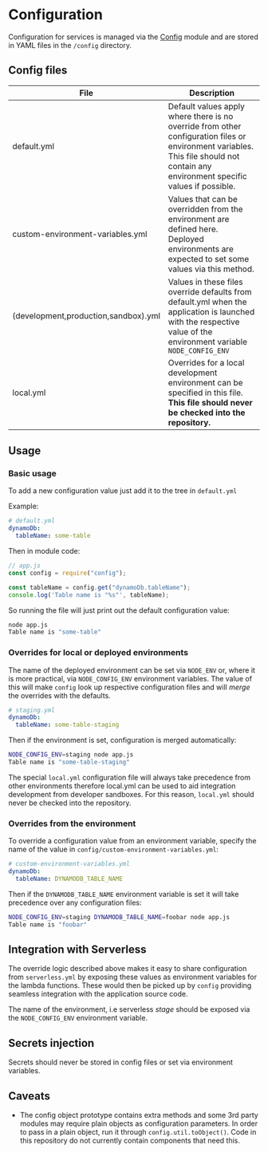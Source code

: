 # Configuration

Configuration for services is managed via the [Config][node-config] module and are stored in YAML files in the `/config` directory.

## Config files

| File                                 | Description                                                                                                                                                                        |
| ------------------------------------ | ---------------------------------------------------------------------------------------------------------------------------------------------------------------------------------- |
| default.yml                          | Default values apply where there is no override from other configuration files or environment variables. This file should not contain any environment specific values if possible. |
| custom-environment-variables.yml     | Values that can be overridden from the environment are defined here. Deployed environments are expected to set some values via this method.                                        |
| (development,production,sandbox).yml | Values in these files override defaults from default.yml when the application is launched with the respective value of the environment variable `NODE_CONFIG_ENV`                  |
| local.yml                            | Overrides for a local development environment can be specified in this file. **This file should never be checked into the repository.**                                            |

## Usage

### Basic usage

To add a new configuration value just add it to the tree in `default.yml`

Example:

```yml
# default.yml
dynamoDb:
  tableName: some-table
```

Then in module code:

```javascript
// app.js
const config = require("config");

const tableName = config.get("dynamoDb.tableName");
console.log('Table name is "%s"', tableName);
```

So running the file will just print out the default configuration value:

```bash
node app.js
Table name is "some-table"
```

### Overrides for local or deployed environments

The name of the deployed environment can be set via `NODE_ENV` or, where it is more practical, via `NODE_CONFIG_ENV` environment variables. The value of this will make `config` look up respective configuration files and will _merge_ the overrides with the defaults.

```yml
# staging.yml
dynamoDb:
  tableName: some-table-staging
```

Then if the environment is set, configuration is merged automatically:

```bash
NODE_CONFIG_ENV=staging node app.js
Table name is "some-table-staging"
```

The special `local.yml` configuration file will always take precedence from other environments therefore local.yml can be used to aid integration development from developer sandboxes. For this reason, `local.yml` should never be checked into the repository.

### Overrides from the environment

To override a configuration value from an environment variable, specify the name of the value in `config/custom-environment-variables.yml`:

```yml
# custom-environment-variables.yml
dynamoDb:
  tableName: DYNAMODB_TABLE_NAME
```

Then if the `DYNAMODB_TABLE_NAME` environment variable is set it will take precedence over any configuration files:

```bash
NODE_CONFIG_ENV=staging DYNAMODB_TABLE_NAME=foobar node app.js
Table name is "foobar"
```

## Integration with Serverless

The override logic described above makes it easy to share configuration from `serverless.yml` by exposing these values as environment variables for the lambda functions. These would then be picked up by `config` providing seamless integration with the application source code.

The name of the environment, i.e serverless _stage_ should be exposed via the `NODE_CONFIG_ENV` environment variable.

## Secrets injection

Secrets should never be stored in config files or set via environment variables.

## Caveats

- The config object prototype contains extra methods and some 3rd party modules may require plain objects as configuration parameters. In order to pass in a plain object, run it through `config.util.toObject()`. Code in this repository do not currently contain components that need this.

  [node-config]: http://lorenwest.github.io/node-config/
